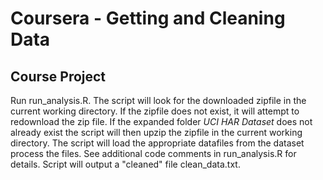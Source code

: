 Coursera - Getting and Cleaning Data
======================

Course Project
--------------

Run run_analysis.R.  The script will look for the downloaded zipfile in the
current working directory.  If the zipfile does not exist, it will attempt to
redownload the zip file.  If the expanded folder _UCI HAR Dataset_ does not
already exist the script will then upzip the zipfile in the current working
directory.  The script will load the appropriate datafiles from the dataset
process the files.  See additional code comments in run_analysis.R for details.
Script will output a "cleaned" file clean_data.txt.

